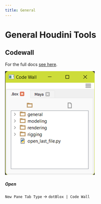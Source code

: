 ```yaml
---
title: General
---
```


# General Houdini Tools

## Codewall
For the full docs [see here](../tools/codewall.md).

![img](../img/tools_codewall.png)  

##### Open
`New Pane Tab Type` -> `dotBlox | Code Wall`

